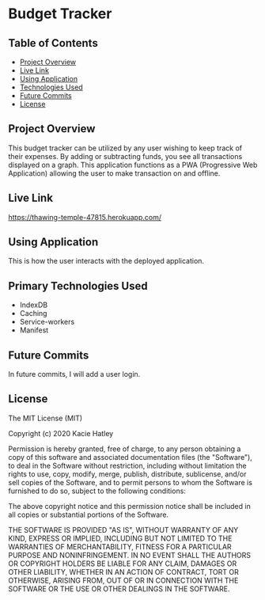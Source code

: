 # Budget Tracker

## Table of Contents
* [Project Overview](#overview)
* [Live Link](#live)
* [Using Application](#installing)
* [Technologies Used](#technologies)
* [Future Commits](#future-commits)
* [License](#license)
## <a name="overview"></a>Project Overview
This budget tracker can be utilized by any user wishing to keep track of their expenses. By adding or subtracting funds, you see all transactions displayed on a graph. This application functions as a PWA (Progressive Web Application) allowing the user to make transaction on and offline.
## <a name="live"></a>Live Link
https://thawing-temple-47815.herokuapp.com/
## <a name="installing"></a>Using Application

This is how the user interacts with the deployed application. 
<br>

  
## <a name="technologies"></a>Primary Technologies Used
* IndexDB
* Caching
* Service-workers
* Manifest

## <a name="future-commits"></a>Future Commits
In future commits, I will add a user login.

## <a name="license"></a>License
The MIT License (MIT)

Copyright (c) 2020 Kacie Hatley

Permission is hereby granted, free of charge, to any person obtaining a copy of this software and associated documentation files (the "Software"), to deal in the Software without restriction, including without limitation the rights to use, copy, modify, merge, publish, distribute, sublicense, and/or sell copies of the Software, and to permit persons to whom the Software is furnished to do so, subject to the following conditions:

The above copyright notice and this permission notice shall be included in all copies or substantial portions of the Software.

THE SOFTWARE IS PROVIDED "AS IS", WITHOUT WARRANTY OF ANY KIND, EXPRESS OR IMPLIED, INCLUDING BUT NOT LIMITED TO THE WARRANTIES OF MERCHANTABILITY, FITNESS FOR A PARTICULAR PURPOSE AND NONINFRINGEMENT. IN NO EVENT SHALL THE AUTHORS OR COPYRIGHT HOLDERS BE LIABLE FOR ANY CLAIM, DAMAGES OR OTHER LIABILITY, WHETHER IN AN ACTION OF CONTRACT, TORT OR OTHERWISE, ARISING FROM, OUT OF OR IN CONNECTION WITH THE SOFTWARE OR THE USE OR OTHER DEALINGS IN THE SOFTWARE.
